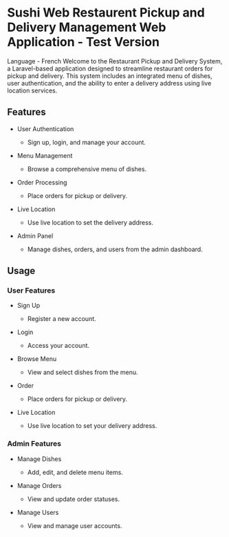 <h1>Sushi Web Restaurent Pickup and Delivery Management Web Application - Test Version</h1>
Language - French
Welcome to the Restaurant Pickup and Delivery System, a Laravel-based application designed to streamline restaurant orders for pickup and delivery. This system includes an integrated menu of dishes, user authentication, and the ability to enter a delivery address using live location services.

## Features

- User Authentication
  - Sign up, login, and manage your account.

- Menu Management
  - Browse a comprehensive menu of dishes.

- Order Processing
  - Place orders for pickup or delivery.

- Live Location
  - Use live location to set the delivery address.

- Admin Panel
  - Manage dishes, orders, and users from the admin dashboard.

## Usage

### User Features

- Sign Up
  - Register a new account.

- Login
  - Access your account.

- Browse Menu
  - View and select dishes from the menu.

- Order
  - Place orders for pickup or delivery.

- Live Location
  - Use live location to set your delivery address.

### Admin Features

- Manage Dishes
  - Add, edit, and delete menu items.

- Manage Orders
  - View and update order statuses.

- Manage Users
  - View and manage user accounts.
